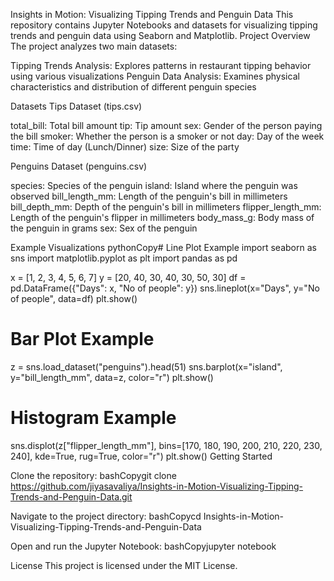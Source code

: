Insights in Motion: Visualizing Tipping Trends and Penguin Data
This repository contains Jupyter Notebooks and datasets for visualizing tipping trends and penguin data using Seaborn and Matplotlib.
Project Overview
The project analyzes two main datasets:

Tipping Trends Analysis: Explores patterns in restaurant tipping behavior using various visualizations
Penguin Data Analysis: Examines physical characteristics and distribution of different penguin species

Datasets
Tips Dataset (tips.csv)

total_bill: Total bill amount
tip: Tip amount
sex: Gender of the person paying the bill
smoker: Whether the person is a smoker or not
day: Day of the week
time: Time of day (Lunch/Dinner)
size: Size of the party

Penguins Dataset (penguins.csv)

species: Species of the penguin
island: Island where the penguin was observed
bill_length_mm: Length of the penguin's bill in millimeters
bill_depth_mm: Depth of the penguin's bill in millimeters
flipper_length_mm: Length of the penguin's flipper in millimeters
body_mass_g: Body mass of the penguin in grams
sex: Sex of the penguin

Example Visualizations
pythonCopy# Line Plot Example
import seaborn as sns
import matplotlib.pyplot as plt
import pandas as pd

x = [1, 2, 3, 4, 5, 6, 7]
y = [20, 40, 30, 40, 30, 50, 30]
df = pd.DataFrame({"Days": x, "No of people": y})
sns.lineplot(x="Days", y="No of people", data=df)
plt.show()

# Bar Plot Example
z = sns.load_dataset("penguins").head(51)
sns.barplot(x="island", y="bill_length_mm", data=z, color="r")
plt.show()

# Histogram Example
sns.displot(z["flipper_length_mm"], 
           bins=[170, 180, 190, 200, 210, 220, 230, 240], 
           kde=True, 
           rug=True, 
           color="r")
plt.show()
Getting Started

Clone the repository:
bashCopygit clone https://github.com/jiyasavaliya/Insights-in-Motion-Visualizing-Tipping-Trends-and-Penguin-Data.git

Navigate to the project directory:
bashCopycd Insights-in-Motion-Visualizing-Tipping-Trends-and-Penguin-Data

Open and run the Jupyter Notebook:
bashCopyjupyter notebook


License
This project is licensed under the MIT License.
